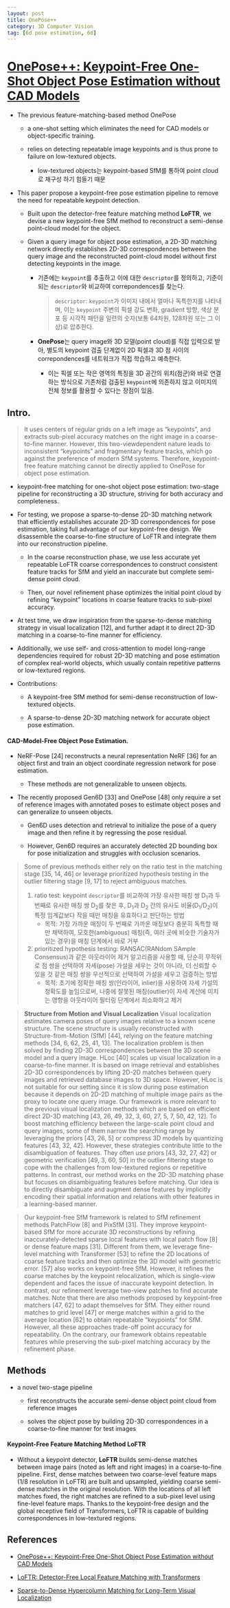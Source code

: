 ```yaml
---
layout: post
title: OnePose++
category: 3D Computer Vision
tag: [6d pose estimation, 6d]
---
```



# [OnePose++: Keypoint-Free One-Shot Object Pose Estimation without CAD Models](https://openreview.net/pdf?id=BZ92dxDS3tO)


* The previous feature-matching-based method OnePose 
    
    * a one-shot setting which eliminates the need for CAD models or object-specific training. 
    
    * relies on detecting repeatable image keypoints and is thus prone to failure on low-textured objects.

        * low-textured objects는 keypoint-based SfM를 통하여 point cloud로 재구성 하기 힘들기 때문

* This paper propose a keypoint-free pose estimation pipeline to remove the need for repeatable keypoint detection. 

    * Built upon the detector-free feature matching method **LoFTR**, we devise a new keypoint-free SfM method to reconstruct a semi-dense point-cloud model for the object. 

    * Given a query image for object pose estimation, a 2D-3D matching network directly establishes 2D-3D correspondences between the query image and the reconstructed point-cloud model without first detecting keypoints in the image. 

        * 기존에는 `keypoint`를 추출하고 이에 대한 `descriptor`를 정의하고, 기준이 되는 `descriptor`와 비교하여 correpondences를 찾는다.
            
            > `descriptor`: `keypoint`가 이미지 내에서 얼마나 독특한지를 나타내며, 이는 `keypoint` 주변의 픽셀 강도 변화, gradient 방향, 색상 분포 등 시각적 패턴을 일련의 숫자(보통 64차원, 128차원 또는 그 이상)로 압추한다. 

        * **OnePose**는 query image와 3D 모델(point cloud)를 직접 입력으로 받아, 별도의 keypoint 검출 단계없이 2D 픽셀과 3D 점 사이의 correpondences를 네트워크가 직접 학습하고 예측한다.

            * 이는 픽셀 또는 작은 영역의 특징을 3D 공간의 위치(점군)와 바로 연결하는 방식으로 기존처럼 검출된 `keypoint`에 의존하지 않고 이미지의 전체 정보를 활용할 수 있다는 장점이 있음.



            


## Intro.

> It uses centers of regular grids on a left image as “keypoints”, and extracts sub-pixel accuracy matches on the right image in a coarse-to-fine manner. However, this two-viewdependent nature leads to inconsistent “keypoints” and fragmentary feature tracks, which go against the preference of modern SfM systems. Therefore, keypoint-free feature matching cannot be directly applied to OnePose for object pose estimation. 


* keypoint-free matching for one-shot object pose estimation: two-stage pipeline for reconstructing a 3D structure, striving for both accuracy and completeness. 

* For testing, we propose a sparse-to-dense 2D-3D matching network that efficiently establishes accurate 2D-3D correspondences for pose estimation, taking full advantage of our keypoint-free design. We disassemble the coarse-to-fine structure of LoFTR and integrate them into our reconstruction pipeline. 
    
    * In the coarse reconstruction phase, we use less accurate yet repeatable LoFTR coarse correspondences to construct consistent feature tracks for SfM and yield an inaccurate but complete semi-dense point cloud. 
    
    * Then, our novel refinement phase optimizes the initial point cloud by refining “keypoint” locations in coarse feature tracks to sub-pixel accuracy. 


* At test time, we draw inspiration from the sparse-to-dense matching strategy in visual localization [12], and further adapt it to direct 2D-3D matching in a coarse-to-fine manner for efficiency. 

* Additionally, we use self- and cross-attention to model long-range dependencies required for robust 2D-3D matching and pose estimation of complex real-world objects, which usually contain repetitive patterns or low-textured regions.


* Contributions:
    * A keypoint-free SfM method for semi-dense reconstruction of low-textured objects.

    * A sparse-to-dense 2D-3D matching network for accurate object pose estimation.


#### CAD-Model-Free Object Pose Estimation. 

* NeRF-Pose [24] reconstructs a neural representation NeRF [36] for an object first and train an object coordinate regression network for pose estimation. 
    
    * These methods are not generalizable to unseen objects. 

* The recently proposed Gen6D [33] and OnePose [48] only require a set of reference images with annotated poses to estimate object poses and can generalize to unseen objects. 
    
    * Gen6D uses detection and retrieval to initialize the pose of a query image and then refine it by regressing the pose residual. 
    
    * However, Gen6D requires an accurately detected 2D bounding box for pose initialization and struggles with occlusion scenarios. 
    

> Some of previous methods either rely on the ratio test in the matching stage [35, 14, 46] or leverage prioritized hypothesis testing in the outlier filtering stage [9, 17] to reject ambiguous matches.
> 1. ratio test: keypoint `descriptor`를 비교하여 가장 유사한 매칭 쌍 $\text{D}_1$과 두 번째로 유사한 매칭 쌍 $\text{D}_2$를 찾은 후, $\text{D}_1$과 $\text{D}_2$ 간의 유사도 비율($\text{D}_1 / \text{D}_2$)이 특정 임계값보다 작을 때만 매칭을 유효하다고 판단하는 방법
>       * 목적: 가장 가까운 매칭이 두 번째로 가까운 매칭보다 충분히 독특할 때만 채택하여, 모호한(ambiguous) 매칭(즉, 여러 곳에 비슷한 기술자가 있는 경우)을 매칭 단계에서 바로 거부
> 2. prioritized hypothesis testing: RANSAC(RANdom SAmple Consensus)과 같은 아웃라이어 제거 알고리즘을 사용할 때, 단순히 무작위로 점 쌍을 선택하여 자세(pose) 가설을 세우는 것이 아니라, 더 신뢰할 수 있을 것 같은 매칭 쌍을 우선적으로 선택하여 가설을 세우고 검증하는 방법
>       * 목적: 초기에 정확한 매칭 쌍(인라이어, inlier)을 사용하여 자세 가설의 정확도를 높임으로써, 나중에 잘못된 매칭(outlier)이 자세 계산에 미치는 영향을 아웃라이어 필터링 단계에서 최소화하고 제거



> **Structure from Motion and Visual Localization**
> Visual localization estimates camera poses of query images relative to a known scene structure. The scene structure is usually reconstructed with Structure-from-Motion (SfM) [44], relying on the feature matching methods [34, 6, 62, 25, 41, 13]. The localization problem is then solved by finding 2D-3D correspondences between the 3D scene model and a query image. HLoc [40] scales up visual localization in a coarse-to-fine manner. It is based on image retrieval and establishes 2D-3D correspondences by lifting 2D-2D matches between query images and retrieved database images to 3D space. However, HLoc is not suitable for our setting since it is slow during pose estimation because it depends on 2D-2D matching of multiple image pairs as the proxy to locate one query image. Our framework is more relevant to the previous visual localization methods which are based on efficient direct 2D-3D matching [43, 26, 49, 32, 3, 60, 27, 5, 7, 50, 42, 12]. To boost matching efficiency between the large-scale point cloud and query images, some of them narrow the searching range by leveraging the priors [43, 26, 5] or compress 3D models by quantizing features [43, 32, 42]. However, these strategies contribute little to the disambiguation of features. They often use priors [43, 32, 27, 42] or geometric verification [49, 3, 60, 50] in the outlier filtering stage to cope with the challenges from low-textured regions or repetitive patterns. In contrast, our method works on the 2D-3D matching phase but focuses on disambiguating features before matching. Our idea is to directly disambiguate and augment dense features by implicitly encoding their spatial information and relations with other features in a learning-based manner.

> Our keypoint-free SfM framework is related to SfM refinement methods PatchFlow [8] and PixSfM [31]. They improve keypoint-based SfM for more accurate 3D reconstructions by refining inaccurately-detected sparse local features with local patch flow [8] or dense feature maps [31]. Different from them, we leverage fine-level matching with Transformer [53] to refine the 2D locations of coarse feature tracks and then optimize the 3D model with geometric error. [57] also works on keypoint-free SfM. However, it refines the coarse matches by the keypoint relocalization, which is single-view dependent and faces the issue of inaccurate keypoint detection. In contrast, our refinement leverage two-view patches to find accurate matches. Note that there are also methods proposed by keypoint-free matchers [47, 62] to adapt themselves for SfM. They either round matches to grid level [47] or merge matches within a grid to the average location [62] to obtain repeatable “keypoints” for SfM. However, all these approaches trade-off point accuracy for repeatability. On the contrary, our framework obtains repeatable features while preserving the sub-pixel matching accuracy by the refinement phase.


## Methods

* a novel two-stage pipeline

    * first reconstructs the accurate semi-dense object point cloud from reference images 

    * solves the object pose by building 2D-3D correspondences in a coarse-to-fine manner for test images


#### Keypoint-Free Feature Matching Method LoFTR 

* Without a keypoint detector, **LoFTR** builds semi-dense matches between image pairs (noted as left and right images) in a coarse-to-fine pipeline. First, dense matches between two coarse-level feature maps (1/8 resolution in LoFTR) are
built and upsampled, yielding coarse semi-dense matches in the original resolution. With the locations
of all left matches fixed, the right matches are refined to a sub-pixel level using fine-level feature
maps. Thanks to the keypoint-free design and the global receptive field of Transformers, LoFTR is
capable of building correspondences in low-textured regions.


## References

- [OnePose++: Keypoint-Free One-Shot Object Pose Estimation without CAD Models](https://openreview.net/pdf?id=BZ92dxDS3tO)

- [LoFTR: Detector-Free Local Feature Matching with Transformers](https://arxiv.org/pdf/2104.00680)

- [Sparse-to-Dense Hypercolumn Matching for Long-Term Visual Localization](https://arxiv.org/pdf/1907.03965)
